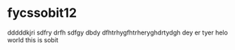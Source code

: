 # fycssobit12
dddddkjri
sdfry
drfh
sdfgy
dbdy
dfhtrhygfhtrheryghdrtydgh
dey
er
tyer
helo world 
this is sobit 
